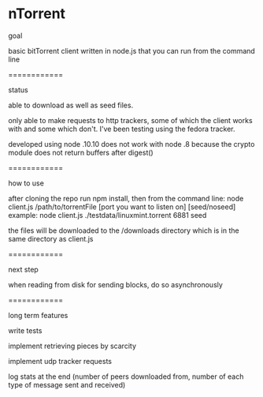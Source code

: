 nTorrent
============

goal

basic bitTorrent client written in node.js that you can run from the command line

============

status

able to download as well as seed files.

only able to make requests to http trackers, some of which the client works with and some which don't.
I've been testing using the fedora tracker.

developed using node .10.10
does not work with node .8 because the crypto module does not return buffers after digest()

============

how to use

after cloning the repo run npm install, then
from the command line:
node client.js /path/to/torrentFile [port you want to listen on] [seed/noseed]
example: node client.js ./testdata/linuxmint.torrent 6881 seed

the files will be downloaded to the /downloads directory which is in the same directory as client.js


============

next step

when reading from disk for sending blocks, do so asynchronously

============

long term features

write tests

implement retrieving pieces by scarcity

implement udp tracker requests

log stats at the end
(number of peers downloaded from, number of each type of message sent and received)
